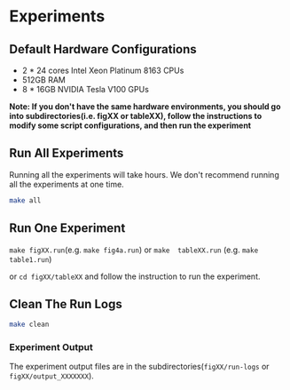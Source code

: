 # Experiments

## Default Hardware Configurations
- 2 * 24 cores Intel Xeon Platinum 8163 CPUs
- 512GB RAM
- 8 * 16GB NVIDIA Tesla V100 GPUs

**Note: If you don't have the same hardware environments, you should go into subdirectories(i.e. figXX or tableXX), follow the instructions to modify some script configurations, and then run the experiment**

## Run All Experiments

Running all the experiments will take hours. 
We don't recommend running  all the experiments at one time.


```sh
make all
```

## Run One Experiment

`make figXX.run`(e.g. `make fig4a.run`) or `make  tableXX.run` (e.g. `make table1.run`)

or `cd figXX/tableXX` and follow the instruction to run the experiment.

## Clean The Run Logs

```sh
make clean
```

### Experiment Output

The experiment output files are in the subdirectories(`figXX/run-logs` or `figXX/output_XXXXXXX`).
